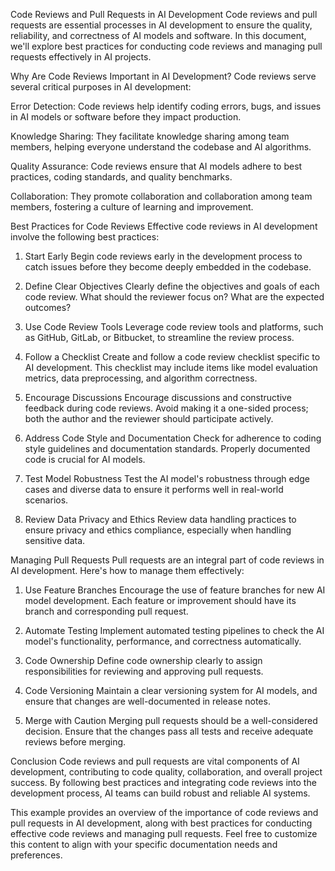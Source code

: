 Code Reviews and Pull Requests in AI Development
Code reviews and pull requests are essential processes in AI development to ensure the quality, reliability, and correctness of AI models and software. In this document, we'll explore best practices for conducting code reviews and managing pull requests effectively in AI projects.

Why Are Code Reviews Important in AI Development?
Code reviews serve several critical purposes in AI development:

Error Detection: Code reviews help identify coding errors, bugs, and issues in AI models or software before they impact production.

Knowledge Sharing: They facilitate knowledge sharing among team members, helping everyone understand the codebase and AI algorithms.

Quality Assurance: Code reviews ensure that AI models adhere to best practices, coding standards, and quality benchmarks.

Collaboration: They promote collaboration and collaboration among team members, fostering a culture of learning and improvement.

Best Practices for Code Reviews
Effective code reviews in AI development involve the following best practices:

1. Start Early
Begin code reviews early in the development process to catch issues before they become deeply embedded in the codebase.

2. Define Clear Objectives
Clearly define the objectives and goals of each code review. What should the reviewer focus on? What are the expected outcomes?

3. Use Code Review Tools
Leverage code review tools and platforms, such as GitHub, GitLab, or Bitbucket, to streamline the review process.

4. Follow a Checklist
Create and follow a code review checklist specific to AI development. This checklist may include items like model evaluation metrics, data preprocessing, and algorithm correctness.

5. Encourage Discussions
Encourage discussions and constructive feedback during code reviews. Avoid making it a one-sided process; both the author and the reviewer should participate actively.

6. Address Code Style and Documentation
Check for adherence to coding style guidelines and documentation standards. Properly documented code is crucial for AI models.

7. Test Model Robustness
Test the AI model's robustness through edge cases and diverse data to ensure it performs well in real-world scenarios.

8. Review Data Privacy and Ethics
Review data handling practices to ensure privacy and ethics compliance, especially when handling sensitive data.

Managing Pull Requests
Pull requests are an integral part of code reviews in AI development. Here's how to manage them effectively:

1. Use Feature Branches
Encourage the use of feature branches for new AI model development. Each feature or improvement should have its branch and corresponding pull request.

2. Automate Testing
Implement automated testing pipelines to check the AI model's functionality, performance, and correctness automatically.

3. Code Ownership
Define code ownership clearly to assign responsibilities for reviewing and approving pull requests.

4. Code Versioning
Maintain a clear versioning system for AI models, and ensure that changes are well-documented in release notes.

5. Merge with Caution
Merging pull requests should be a well-considered decision. Ensure that the changes pass all tests and receive adequate reviews before merging.

Conclusion
Code reviews and pull requests are vital components of AI development, contributing to code quality, collaboration, and overall project success. By following best practices and integrating code reviews into the development process, AI teams can build robust and reliable AI systems.

This example provides an overview of the importance of code reviews and pull requests in AI development, along with best practices for conducting effective code reviews and managing pull requests. Feel free to customize this content to align with your specific documentation needs and preferences.